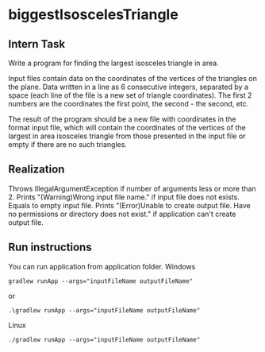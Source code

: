 # biggestIsoscelesTriangle
## Intern Task

Write a program for finding the largest isosceles triangle in area.

Input files contain data on the coordinates of the vertices of the triangles on the plane. Data
written in a line as 6 consecutive integers, separated by a space
(each line of the file is a new set of triangle coordinates). The first 2 numbers are the coordinates
the first point, the second - the second, etc.

The result of the program should be a new file with coordinates in the format
input file, which will contain the coordinates of the vertices of the largest in area
isosceles triangle from those presented in the input file or empty if
there are no such triangles.

## Realization

Throws IllegalArgumentException if number of arguments less or more than 2.
Prints "(Warning)Wrong input file name." if input file does not exists. Equals to empty input file.
Prints "(Error)Unable to create output file. Have no permissions or directory does not exist." if application can't create output file. 

## Run instructions

You can run application from application folder.
Windows
```
gradlew runApp --args="inputFileName outputFileName"
```
or
```
.\gradlew runApp --args="inputFileName outputFileName"
```
Linux
```
./gradlew runApp --args="inputFileName outputFileName"
```
